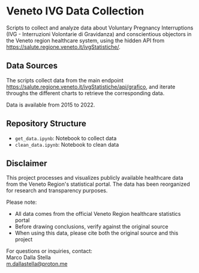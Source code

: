 # Veneto IVG Data Collection

Scripts to collect and analyze data about Voluntary Pregnancy Interruptions (IVG - Interruzioni Volontarie di Gravidanza) and conscientious objectors in the Veneto region healthcare system, using the hidden API from https://salute.regione.veneto.it/ivgStatistiche/.

## Data Sources

The scripts collect data from the main endpoint https://salute.regione.veneto.it/ivgStatistiche/api/grafico, and iterate throughs the different charts to retrieve the corresponding data.

Data is available from 2015 to 2022.

## Repository Structure

- `get_data.ipynb`: Notebook to collect data
- `clean_data.ipynb`: Notebook to clean data


## Disclaimer

This project processes and visualizes publicly available healthcare data from the Veneto Region's statistical portal. The data has been reorganized for research and transparency purposes.

Please note:
- All data comes from the official Veneto Region healthcare statistics portal
- Before drawing conclusions, verify against the original source 
- When using this data, please cite both the original source and this project

For questions or inquiries, contact:  
Marco Dalla Stella  
[m.dallastella@proton.me](mailto:m.dallastella@proton.me)
